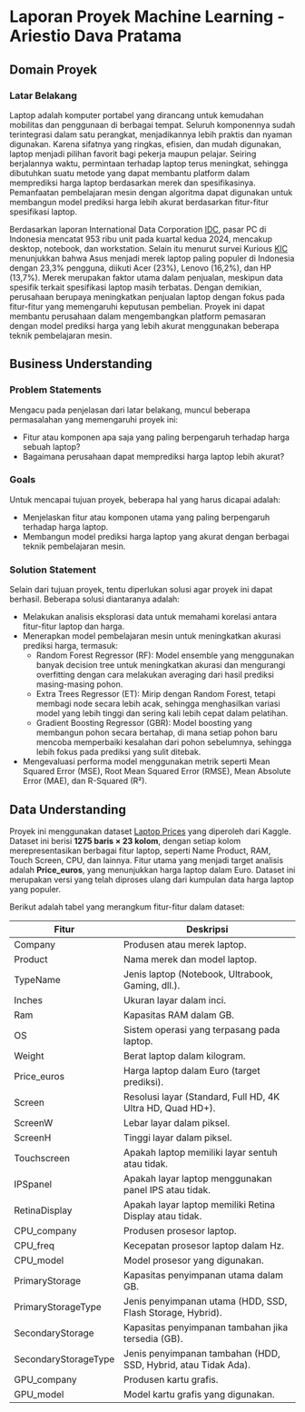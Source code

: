 # Laporan Proyek Machine Learning - Ariestio Dava Pratama
## Domain Proyek
### Latar Belakang
Laptop adalah komputer portabel yang dirancang untuk kemudahan mobilitas dan penggunaan di berbagai tempat. Seluruh komponennya sudah terintegrasi dalam satu perangkat, menjadikannya lebih praktis dan nyaman digunakan. Karena sifatnya yang ringkas, efisien, dan mudah digunakan, laptop menjadi pilihan favorit bagi pekerja maupun pelajar. Seiring berjalannya waktu, permintaan terhadap laptop terus meningkat, sehingga dibutuhkan suatu metode yang dapat membantu platform dalam memprediksi harga laptop berdasarkan merek dan spesifikasinya. Pemanfaatan pembelajaran mesin dengan algoritma dapat digunakan untuk membangun model prediksi harga lebih akurat berdasarkan fitur-fitur spesifikasi laptop.

Berdasarkan laporan International Data Corporation [IDC](https://www.idc.com/getdoc.jsp?containerId=prAP52599624), pasar PC di Indonesia mencatat 953 ribu unit pada kuartal kedua 2024, mencakup desktop, notebook, dan workstation. Selain itu menurut survei Kurious [KIC](https://databoks.katadata.co.id/-/statistik/3b8142e85a411d7/kurious-kic-asus-jadi-merek-laptop-yang-paling-banyak-digunakan-konsumen-indonesia?utm_source=chatgpt.com) menunjukkan bahwa Asus menjadi merek laptop paling populer di Indonesia dengan 23,3% pengguna, diikuti Acer (23%), Lenovo (16,2%), dan HP (13,7%). Merek merupakan faktor utama dalam penjualan, meskipun data spesifik terkait spesifikasi laptop masih terbatas. Dengan demikian, perusahaan berupaya meningkatkan penjualan laptop dengan fokus pada fitur-fitur yang memengaruhi keputusan pembelian. Proyek ini dapat membantu perusahaan dalam mengembangkan platform pemasaran dengan model prediksi harga yang lebih akurat menggunakan beberapa teknik pembelajaran mesin.

## Business Understanding
### Problem Statements 
Mengacu pada penjelasan dari latar belakang, muncul beberapa permasalahan yang memengaruhi proyek ini:
- Fitur atau komponen apa saja yang paling berpengaruh terhadap harga sebuah laptop?
- Bagaimana perusahaan dapat memprediksi harga laptop lebih akurat?
### Goals
Untuk mencapai tujuan proyek, beberapa hal yang harus dicapai adalah: 
- Menjelaskan fitur atau komponen utama yang paling berpengaruh terhadap harga laptop.
- Membangun model prediksi harga laptop yang akurat dengan berbagai teknik pembelajaran mesin.
### Solution Statement
Selain dari tujuan proyek, tentu diperlukan solusi agar proyek ini dapat berhasil. Beberapa solusi diantaranya adalah:
- Melakukan analisis eksplorasi data untuk memahami korelasi antara fitur-fitur laptop dan harga.  
- Menerapkan model pembelajaran mesin untuk meningkatkan akurasi prediksi harga, termasuk:  
  - Random Forest Regressor (RF): Model ensemble yang menggunakan banyak decision tree untuk meningkatkan akurasi dan mengurangi overfitting dengan cara melakukan averaging dari hasil prediksi masing-masing pohon.
  - Extra Trees Regressor (ET): Mirip dengan Random Forest, tetapi membagi node secara lebih acak, sehingga menghasilkan variasi model yang lebih tinggi dan sering kali lebih cepat dalam pelatihan.
  - Gradient Boosting Regressor (GBR): Model boosting yang membangun pohon secara bertahap, di mana setiap pohon baru mencoba memperbaiki kesalahan dari pohon sebelumnya, sehingga lebih fokus pada prediksi yang sulit ditebak.
- Mengevaluasi performa model menggunakan metrik seperti Mean Squared Error (MSE), Root Mean Squared Error (RMSE), Mean Absolute Error (MAE), dan R-Squared (R²).

## Data Understanding
Proyek ini menggunakan dataset [Laptop Prices](https://www.kaggle.com/datasets/owm4096/laptop-prices) yang diperoleh dari Kaggle. Dataset ini berisi **1275 baris × 23 kolom**, dengan setiap kolom merepresentasikan berbagai fitur laptop, seperti Name Product, RAM, Touch Screen, CPU, dan lainnya. Fitur utama yang menjadi target analisis adalah **Price_euros**, yang menunjukkan harga laptop dalam Euro. Dataset ini merupakan versi yang telah diproses ulang dari kumpulan data harga laptop yang populer.

Berikut adalah tabel yang merangkum fitur-fitur dalam dataset:  

| Fitur                 | Deskripsi |
|----------------------|-----------|
| Company           | Produsen atau merek laptop. |
| Product           | Nama merek dan model laptop. |
| TypeName          | Jenis laptop (Notebook, Ultrabook, Gaming, dll.). |
| Inches           | Ukuran layar dalam inci. |
| Ram              | Kapasitas RAM dalam GB. |
| OS               | Sistem operasi yang terpasang pada laptop. |
| Weight           | Berat laptop dalam kilogram. |
| Price_euros      | Harga laptop dalam Euro (target prediksi). |
| Screen           | Resolusi layar (Standard, Full HD, 4K Ultra HD, Quad HD+). |
| ScreenW          | Lebar layar dalam piksel. |
| ScreenH          | Tinggi layar dalam piksel. |
| Touchscreen      | Apakah laptop memiliki layar sentuh atau tidak. |
| IPSpanel         | Apakah layar laptop menggunakan panel IPS atau tidak. |
| RetinaDisplay    | Apakah layar laptop memiliki Retina Display atau tidak. |
| CPU_company      | Produsen prosesor laptop. |
| CPU_freq         | Kecepatan prosesor laptop dalam Hz. |
| CPU_model        | Model prosesor yang digunakan. |
| PrimaryStorage   | Kapasitas penyimpanan utama dalam GB. |
| PrimaryStorageType | Jenis penyimpanan utama (HDD, SSD, Flash Storage, Hybrid). |
| SecondaryStorage | Kapasitas penyimpanan tambahan jika tersedia (GB). |
| SecondaryStorageType | Jenis penyimpanan tambahan (HDD, SSD, Hybrid, atau Tidak Ada). |
| GPU_company      | Produsen kartu grafis. |
| GPU_model        | Model kartu grafis yang digunakan. |


